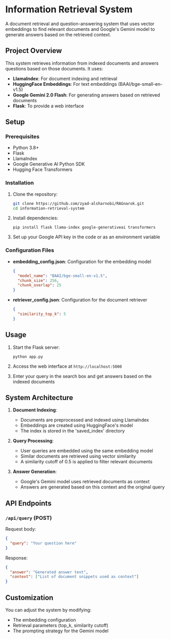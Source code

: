 # Information Retrieval System

A document retrieval and question-answering system that uses vector embeddings to find relevant documents and Google's Gemini model to generate answers based on the retrieved context.

## Project Overview

This system retrieves information from indexed documents and answers questions based on those documents. It uses:

- **LlamaIndex**: For document indexing and retrieval
- **HuggingFace Embeddings**: For text embeddings (BAAI/bge-small-en-v1.5)
- **Google Gemini 2.0 Flash**: For generating answers based on retrieved documents
- **Flask**: To provide a web interface

## Setup

### Prerequisites

- Python 3.8+
- Flask
- LlamaIndex
- Google Generative AI Python SDK
- Hugging Face Transformers

### Installation

1. Clone the repository:
   ```bash
   git clone https://github.com/zyad-alsharnobi/RAGnarok.git
   cd information-retrieval-system
   ```
   
2. Install dependencies:
   ```
   pip install flask llama-index google-generativeai transformers
   ```
3. Set up your Google API key in the code or as an environment variable

### Configuration Files

- **embedding_config.json**: Configuration for the embedding model
  ```json
  {
    "model_name": "BAAI/bge-small-en-v1.5",
    "chunk_size": 256,
    "chunk_overlap": 25
  }
  ```

- **retriever_config.json**: Configuration for the document retriever
  ```json
  {
    "similarity_top_k": 5
  }
  ```

## Usage

1. Start the Flask server:
   ```
   python app.py
   ```

2. Access the web interface at `http://localhost:5000`

3. Enter your query in the search box and get answers based on the indexed documents

## System Architecture

1. **Document Indexing**:
   - Documents are preprocessed and indexed using LlamaIndex
   - Embeddings are created using HuggingFace's model
   - The index is stored in the 'saved_index' directory

2. **Query Processing**:
   - User queries are embedded using the same embedding model
   - Similar documents are retrieved using vector similarity
   - A similarity cutoff of 0.5 is applied to filter relevant documents

3. **Answer Generation**:
   - Google's Gemini model uses retrieved documents as context
   - Answers are generated based on this context and the original query

## API Endpoints

### `/api/query` (POST)

Request body:
```json
{
  "query": "Your question here"
}
```

Response:
```json
{
  "answer": "Generated answer text",
  "context": ["List of document snippets used as context"]
}
```

## Customization

You can adjust the system by modifying:
- The embedding configuration
- Retrieval parameters (top_k, similarity cutoff)
- The prompting strategy for the Gemini model

